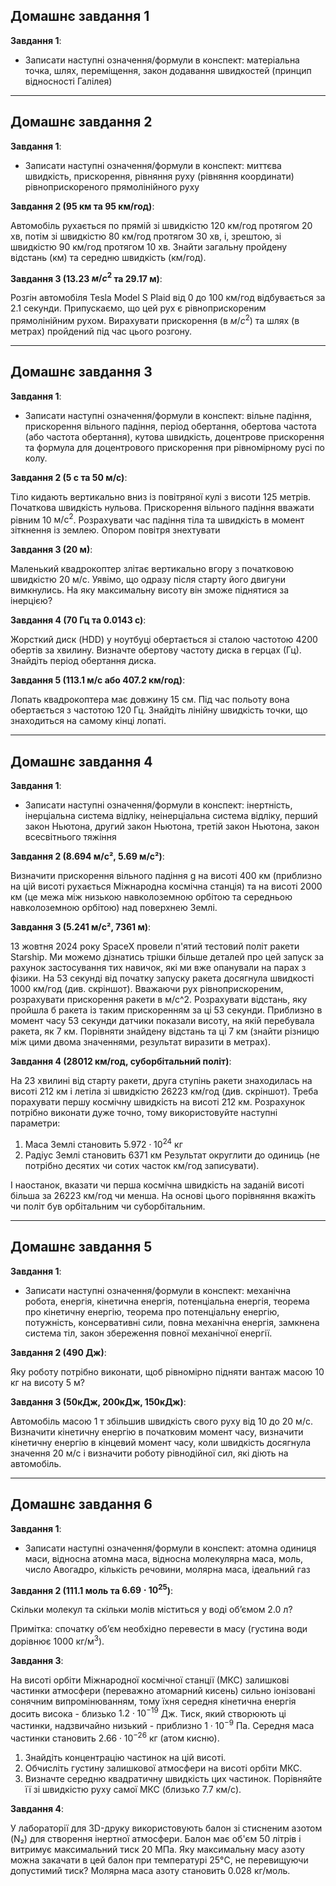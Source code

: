 ## Домашнє завдання 1

**Завдання 1**:
- Записати наступні означення/формули в конспект: матеріальна точка, шлях, переміщення, закон додавання швидкостей (принцип відносності Галілея)

---

## Домашнє завдання 2

**Завдання 1**:
- Записати наступні означення/формули в конспект: миттєва швидкість, прискорення, рівняння руху (рівняння координати) рівноприскореного прямолінійного руху

**Завдання 2 (95 км та 95 км/год)**:

Автомобіль рухається по прямій зі швидкістю 120 км/год протягом 20 хв, потім зі швидкістю 80 км/год протягом 30 хв, і, зрештою, зі швидкістю 90 км/год протягом 10 хв. Знайти загальну пройдену відстань (км) та середню швидкість (км/год).

**Завдання 3 (13.23 $м/с^2$ та 29.17 м)**:

Розгін автомобіля Tesla Model S Plaid від 0 до 100 км/год відбувається за 2.1 секунди. Припускаємо, що цей рух є рівноприскореним прямолінійним рухом. Вирахувати прискорення (в $м/с^2$) та шлях (в метрах) пройдений під час цього розгону.

---

## Домашнє завдання 3

**Завдання 1**:
- Записати наступні означення/формули в конспект: вільне падіння, прискорення вільного падіння, період обертання, обертова частота (або частота обертання), кутова швидкість, доцентрове прискорення та формула для доцентрового прискорення при рівномірному русі по колу.

**Завдання 2 (5 с та 50 м/с)**:

Тіло кидають вертикально вниз із повітряної кулі з висоти 125 метрів. Початкова швидкість нульова. Прискорення вільного падіння вважати рівним 10 $\text{м}/\text{с}^2$. Розрахувати час падіння тіла та швидкість в момент зіткнення із землею. Опором повітря знехтувати

**Завдання 3 (20 м)**:

Маленький квадрокоптер злітає вертикально вгору з початковою швидкістю 20 м/с. Уявімо, що одразу після старту його двигуни вимкнулись. На яку максимальну висоту він зможе піднятися за інерцією?

**Завдання 4 (70 Гц та 0.0143 с)**:

Жорсткий диск (HDD) у ноутбуці обертається зі сталою частотою 4200 обертів за хвилину. Визначте обертову частоту диска в герцах (Гц). Знайдіть період обертання диска.

**Завдання 5 (113.1 м/с або 407.2 км/год)**:

Лопать квадрокоптера має довжину 15 см. Під час польоту вона обертається з частотою 120 Гц. Знайдіть лінійну швидкість точки, що знаходиться на самому кінці лопаті.

---


## Домашнє завдання 4

**Завдання 1**:
- Записати наступні означення/формули в конспект: інертність, інерціальна система відліку, неінерціальна система відліку, перший закон Ньютона, другий закон Ньютона, третій закон Ньютона, закон всесвітнього тяжіння

**Завдання 2 (8.694 м/с², 5.69 м/с²)**:

Визначити прискорення вільного падіння g на висоті 400 км  (приблизно на цій висоті рухається Міжнародна космічна станція) та на висоті 2000 км (це межа між низькою навколоземною орбітою та середньою навколоземною орбітою) над поверхнею Землі.

**Завдання 3 (5.241 м/с², 7361 м)**:

13 жовтня 2024 року SpaceX провели п'ятий тестовий політ ракети Starship. Ми можемо дізнатись трішки більше деталей про цей запуск за рахунок застосування тих навичок, які ми вже опанували на парах з фізики. На 53 секунді від початку запуску ракета досягнула швидкості 1000 км/год (див. скріншот). Вважаючи рух рівноприскореним, розрахувати прискорення ракети в м/с^2. Розрахувати відстань, яку пройшла б ракета із таким прискоренням за ці 53 секунди. Приблизно в момент часу 53 секунди датчики показали висоту, на якій перебувала ракета, як 7 км. Порівняти знайдену відстань та ці 7 км (знайти різницю між цими двома значеннями, результат виразити в метрах).

**Завдання 4 (28012 км/год, суборбітальний політ)**:

На 23 хвилині від старту ракети, друга ступінь ракети знаходилась на висоті 212 км і летіла зі швидкістю 26223 км/год (див. скріншот). Треба порахувати першу космічну швидкість на висоті 212 км. Розрахунок потрібно виконати дуже точно, тому використовуйте наступні параметри:
1. Маса Землі становить $5.972 \cdot 10^{24}$ кг
2. Радіус Землі становить 6371 км
Результат округлити до одиниць (не потрібно десятих чи сотих часток км/год записувати).

І наостанок, вказати чи перша космічна швидкість на заданій висоті більша за 26223 км/год чи менша. На основі цього порівняння вкажіть чи політ був орбітальним чи суборбітальним.

---

## Домашнє завдання 5

**Завдання 1**:
- Записати наступні означення/формули в конспект: механічна робота, енергія, кінетична енергія, потенціальна енергія, теорема про кінетичну енергію, теорема про потенціальну енергію, потужність, консервативні сили, повна механічна енергія, замкнена система тіл, закон збереження повної механічної енергії.

**Завдання 2 (490 Дж)**:

Яку роботу потрібно виконати, щоб рівномірно підняти вантаж масою 10 кг на висоту 5 м?

**Завдання 3 (50кДж, 200кДж, 150кДж)**:

Автомобіль масою 1 т збільшив швидкість свого руху від 10 до 20 м/с. Визначити кінетичну енергію в початковим момент часу, визначити кінетичну енергію в кінцевий момент часу, коли швидкість досягнула значення 20 м/с і визначити роботу рівнодійної сил, які діють на автомобіль.


---

## Домашнє завдання 6

**Завдання 1**:
- Записати наступні означення/формули в конспект: атомна одиниця маси, відносна атомна маса, відносна молекулярна маса, моль, число Авогадро, кількість речовини, молярна маса, ідеальний газ

**Завдання 2 (111.1 моль та $6.69 \cdot 10^25$)**:

Скільки молекул та скільки молів міститься у воді об’ємом 2.0 л?

Примітка: спочатку об’єм необхідно перевести в масу (густина води дорівнює 1000 кг/м$^3$).

**Завдання 3**:

На висоті орбіти Міжнародної космічної станції (МКС) залишкові частинки атмосфери (переважно атомарний кисень) сильно іонізовані сонячним випромінюванням, тому їхня середня кінетична енергія досить висока - близько $1.2 \cdot 10^{-19}$ Дж. Тиск, який створюють ці частинки, надзвичайно низький - приблизно $1 \cdot 10^{-9}$ Па. Середня маса частинки становить $2.66 \cdot 10^{-26}$ кг (атом кисню).
1.  Знайдіть концентрацію частинок на цій висоті.
2.  Обчисліть густину залишкової атмосфери на висоті орбіти МКС.
3.  Визначте середню квадратичну швидкість цих частинок. Порівняйте її зі швидкістю руху самої МКС (близько 7.7 км/с).

**Завдання 4**:

У лабораторії для 3D-друку використовують балон зі стисненим азотом (N₂) для створення інертної атмосфери. Балон має об'єм 50 літрів і витримує максимальний тиск 20 МПа. Яку максимальну масу азоту можна закачати в цей балон при температурі 25°C, не перевищуючи допустимий тиск? Молярна маса азоту становить 0.028 кг/моль.

